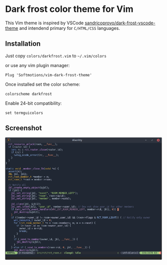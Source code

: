 # Dark frost color theme for Vim

This Vim theme is inspired by VSCode [sandricoprovo/dark-frost-vscode-theme](https://github.com/sandricoprovo/dark-frost-vscode-theme) and intendend primary for `C/HTML/CSS` languages.

## Installation

Just copy `colors/darkfrost.vim` to `~/.vim/colors`

or use any vim plugin manager:

```vim
Plug 'Softmotions/vim-dark-frost-theme'
```

Once installed set the color scheme:

```vim
colorscheme darkfrost
```

Enable 24-bit compatibility:

```vim
set termguicolors
```

## Screenshot

![screenshot](./screen.png)
